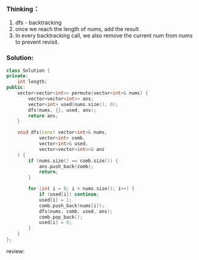 ### Thinking：
1. dfs - backtracking
2. once we reach the length of nums, add the result
3. In every backtracking call, we also remove the current num from nums to prevent revisit.

### Solution:

```cpp
class Solution {
private: 
	int length;
public:
    vector<vector<int>> permute(vector<int>& nums) {
        vector<vector<int>> ans;
        vector<int> used(nums.size(), 0);
        dfs(nums, {}, used, ans);
        return ans;
    }

	void dfs(const vector<int>& nums,
			vector<int> comb,
			vector<int>& used,
			vector<vector<int>>& ans
	) {
		if (nums.size() == comb.size()) {
			ans.push_back(comb);
			return;
		}

		for (int i = 0; i < nums.size(); i++) {
			if (used[i]) continue;
			used[i] = 1;
			comb.push_back(nums[i]);
			dfs(nums, comb, used, ans);
			comb.pop_back();
			used[i] = 0;
		}
	}
};
```

review:
